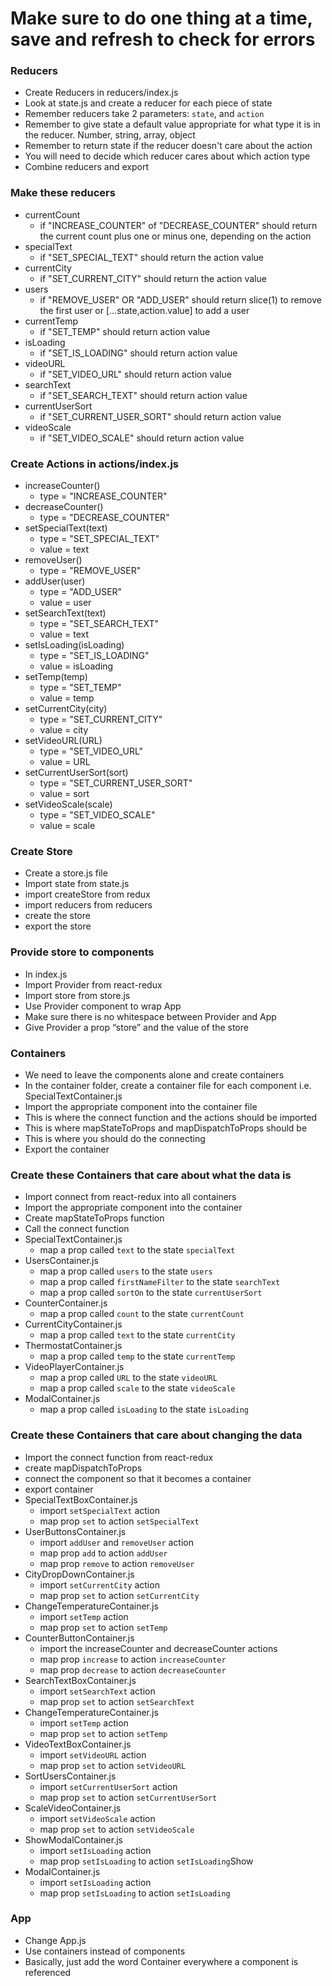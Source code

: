 # Make sure to do one thing at a time, save and refresh to check for errors
 
###  Reducers
  * Create Reducers in reducers/index.js
  * Look at state.js and create a reducer for each piece of state
  * Remember reducers take 2 parameters: `state`, and `action`
  * Remember to give state a default value appropriate for what type it is in the reducer. Number, string, array, object
  * Remember to return state if the reducer doesn't care about the action
  * You will need to decide which reducer cares about which action type
  * Combine reducers and export

### Make these reducers
  * currentCount
    * if "INCREASE_COUNTER" of "DECREASE_COUNTER" should return the current count plus one or minus one, depending on the action
  * specialText
    * if "SET_SPECIAL_TEXT" should return the action value
  * currentCity
    * if "SET_CURRENT_CITY" should return the action value
  * users
    * if "REMOVE_USER" OR "ADD_USER" should return slice(1) to remove the first user or [...state,action.value] to add a user
  * currentTemp
    * if "SET_TEMP" should return action value
  * isLoading
    * if "SET_IS_LOADING" should return action value  
  * videoURL
    * if "SET_VIDEO_URL" should return action value
  * searchText
    * if "SET_SEARCH_TEXT" should return action value
  * currentUserSort
    * if "SET_CURRENT_USER_SORT" should return action value
  * videoScale
    * if "SET_VIDEO_SCALE" should return action value
### Create Actions in actions/index.js
  * increaseCounter()
    * type = "INCREASE_COUNTER"
  * decreaseCounter()
    * type = "DECREASE_COUNTER"
  * setSpecialText(text)
    * type = "SET_SPECIAL_TEXT"
    * value = text
  * removeUser()
    * type = "REMOVE_USER"
  * addUser(user)
    * type = "ADD_USER"
    * value = user
  * setSearchText(text)
    * type = "SET_SEARCH_TEXT"
    * value = text
  * setIsLoading(isLoading)
    * type = "SET_IS_LOADING"
    * value = isLoading
  * setTemp(temp)
    * type = "SET_TEMP"
    * value = temp
  * setCurrentCity(city)
    * type = "SET_CURRENT_CITY"
    * value = city
  * setVideoURL(URL)
    * type = "SET_VIDEO_URL"
    * value = URL
  * setCurrentUserSort(sort)
    * type = "SET_CURRENT_USER_SORT"
    * value = sort
  * setVideoScale(scale)
    * type = "SET_VIDEO_SCALE"
    * value = scale
### Create Store
  * Create a store.js file
  * Import state from state.js
  * import createStore from redux
  * import reducers from reducers
  * create the store
  * export the store 

### Provide store to components
  * In index.js
  * Import Provider from react-redux
  * Import store from store.js
  * Use Provider component to wrap App
  * Make sure there is no whitespace between Provider and App
  * Give Provider a prop “store” and the value of the store


### Containers
  * We need to leave the components alone and create containers
  * In the container folder, create a container file for each component i.e. SpecialTextContainer.js
  * Import the appropriate component into the container file
  * This is where the connect function and the actions should be imported
  * This is where mapStateToProps and mapDispatchToProps should be
  * This is where you should do the connecting
  * Export the container



### Create these Containers that care about what the data is
  * Import connect from react-redux into all containers
  * Import the appropriate component into the container
  * Create mapStateToProps function 
  * Call the connect function
  * SpecialTextContainer.js
    * map a prop called `text` to the state `specialText`
  * UsersContainer.js
    * map a prop called `users` to the state `users`
    * map a prop called `firstNameFilter` to the state `searchText`
    * map a prop called `sortOn` to the state `currentUserSort`
  * CounterContainer.js
    * map a prop called `count` to the state `currentCount`
  * CurrentCityContainer.js
    * map a prop called `text` to the state `currentCity`
  * ThermostatContainer.js
    * map a prop called `temp` to the state `currentTemp`
  * VideoPlayerContainer.js
    * map a prop called `URL` to the state `videoURL`
    * map a prop called `scale` to the state `videoScale`
  * ModalContainer.js
    * map a prop called `isLoading` to the state `isLoading`

### Create these Containers that care about changing the data
  * Import the connect function from react-redux
  * create mapDispatchToProps
  * connect the component so that it becomes a container
  * export container
  * SpecialTextBoxContainer.js
    * import `setSpecialText` action
    * map prop `set` to action `setSpecialText`
  * UserButtonsContainer.js
    * import `addUser` and `removeUser` action
    * map prop `add` to action `addUser`
    * map prop `remove` to action `removeUser`
  * CityDropDownContainer.js
    * import `setCurrentCity` action
    * map prop `set` to action `setCurrentCity`
  * ChangeTemperatureContainer.js
    * import `setTemp` action
    * map prop `set` to action `setTemp`
  * CounterButtonContainer.js
    * import the increaseCounter and decreaseCounter actions
    * map prop `increase` to action `increaseCounter`
    * map prop `decrease` to action `decreaseCounter`
  * SearchTextBoxContainer.js
    * import `setSearchText` action
    * map prop `set` to action `setSearchText`
  * ChangeTemperatureContainer.js
    * import `setTemp` action
    * map prop `set` to action `setTemp`
  * VideoTextBoxContainer.js
    * import `setVideoURL` action
    * map prop `set` to action `setVideoURL`
  * SortUsersContainer.js
    * import `setCurrentUserSort` action
    * map prop `set` to action `setCurrentUserSort`
  * ScaleVideoContainer.js
    * import `setVideoScale` action
    * map prop `set` to action `setVideoScale`
  * ShowModalContainer.js
    * import `setIsLoading` action
    * map prop `setIsLoading` to action `setIsLoading`Show
  * ModalContainer.js
    * import `setIsLoading` action
    * map prop `setIsLoading` to action `setIsLoading`

### App
  * Change App.js
  * Use containers instead of components
  * Basically, just add the word Container everywhere a component is referenced